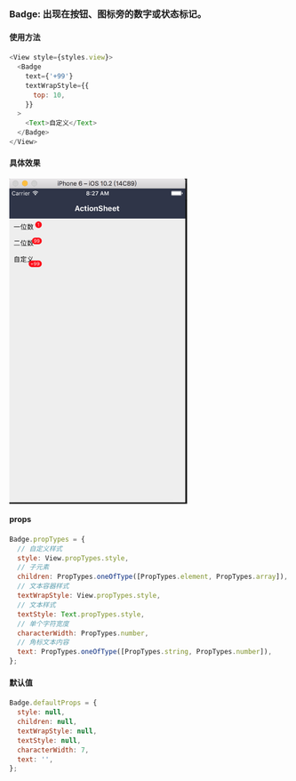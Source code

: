 ### Badge: 出现在按钮、图标旁的数字或状态标记。

#### 使用方法

```js
<View style={styles.view}>
  <Badge
    text={'+99'}
    textWrapStyle={{
      top: 10,
    }}
  >
    <Text>自定义</Text>
  </Badge>
</View>
```

#### 具体效果

<img src="./demo.png" width = "320"  alt="图片名称" align=center />

#### props

```js
Badge.propTypes = {
  // 自定义样式
  style: View.propTypes.style,
  // 子元素
  children: PropTypes.oneOfType([PropTypes.element, PropTypes.array]),
  // 文本容器样式
  textWrapStyle: View.propTypes.style,
  // 文本样式
  textStyle: Text.propTypes.style,
  // 单个字符宽度
  characterWidth: PropTypes.number,
  // 角标文本内容
  text: PropTypes.oneOfType([PropTypes.string, PropTypes.number]),
};
```

#### 默认值

```js
Badge.defaultProps = {
  style: null,
  children: null,
  textWrapStyle: null,
  textStyle: null,
  characterWidth: 7,
  text: '',
};
```
